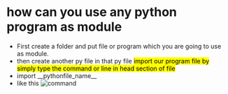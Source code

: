 <h1>how can you use any python program as module</h1>
<ul>
<li>First create a folder and put file or program which you are going to use as module. </li>
<li>then create another py file in that py file <mark></>import our program file by simply type the command or line in head section of file <filename> </li>
<li>import __pythonfile_name__</li>
<li>like this <img src="" alt="command"></li>
</ul>
